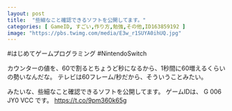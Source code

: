 ```yaml
---
layout: post
title:  "些細なこと確認できるソフトを公開してます。"
categories: [ GameID, すごい,作り方,勉強,その他,ID163859192 ]
image: "https://pbs.twimg.com/media/E3w_r1SUYA0ihUQ.jpg"
---
```

#はじめてゲームプログラミング 
#NintendoSwitch 

カウンターの値を、60で割るとちょうど秒になるから、1秒間に60増えるくらいの勢いなんだな。
テレビは60フレーム/秒だから、そういうことみたい。

みたいな、些細なこと確認できるソフトを公開してます。
ゲームIDは、
G 006 JY0 VCC
です。 https://t.co/9pm360k65g

